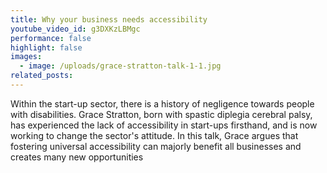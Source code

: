```yaml
---
title: Why your business needs accessibility
youtube_video_id: g3DXKzLBMgc
performance: false
highlight: false
images:
  - image: /uploads/grace-stratton-talk-1-1.jpg
related_posts:
---
```


Within the start-up sector, there is a history of negligence towards people with disabilities. Grace Stratton, born with spastic diplegia cerebral palsy, has experienced the lack of accessibility in start-ups firsthand, and is now working to change the sector's attitude. In this talk, Grace argues that fostering universal accessibility can majorly benefit all businesses and creates many new opportunities